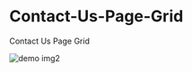 # Contact-Us-Page-Grid
Contact Us Page Grid

![demo img2](https://github.com/diegolazarocs/Contact-Us-Page-Grid/assets/111025421/80f5c3dc-4296-4e79-884b-28ec8d72060f)
